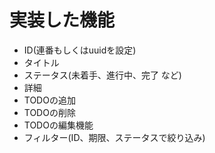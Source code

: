 # 実装した機能

- ID(連番もしくはuuidを設定)
- タイトル
- ステータス(未着手、進行中、完了 など)
- 詳細
- TODOの追加
- TODOの削除
- TODOの編集機能
- フィルター(ID、期限、ステータスで絞り込み)